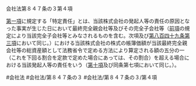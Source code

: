 会社法第８４７条の３第４項

[第一項](会社法＿＿＿＿第８４７条の３第１項)に規定する「特定責任」とは、当該株式会社の発起人等の責任の原因となった事実が生じた日において最終完全親会社等及びその完全子会社等（[前項](会社法＿＿＿＿第８４７条の３第３項)の規定により当該完全子会社等とみなされるものを含む。次項及び[第八百四十九条第三項](会社法＿＿＿＿第８４９条第３項)において同じ。）における当該株式会社の株式の帳簿価額が当該最終完全親会社等の総資産額として法務省令で定める方法により算定される額の五分の一（これを下回る割合を定款で定めた場合にあっては、その割合）を超える場合における当該発起人等の責任をいう（[第十項](会社法＿＿＿＿第８４７条の３第１０項)及び同条第七項において同じ。）。

#会社法
#会社法/第８４７条の３
#会社法/第８４７条の３/第４項

